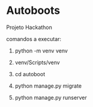 # Autoboots
Projeto Hackathon

comandos a executar:

1. python -m venv venv

2. venv/Scripts/venv
3. cd autoboot
4. python manage.py migrate
5. python manage.py runserver
